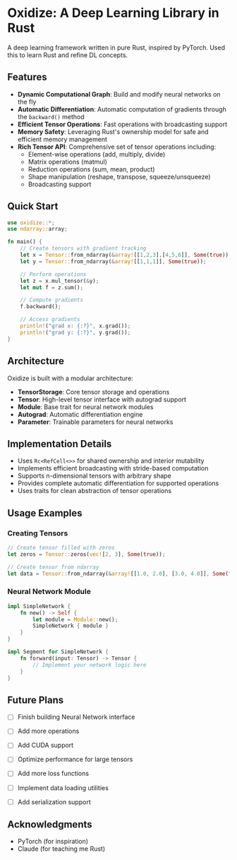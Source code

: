 # Oxidize: A Deep Learning Library in Rust

A deep learning framework written in pure Rust, inspired by PyTorch. Used this to learn Rust and refine DL concepts.

## Features

- **Dynamic Computational Graph**: Build and modify neural networks on the fly
- **Automatic Differentiation**: Automatic computation of gradients through the `backward()` method
- **Efficient Tensor Operations**: Fast operations with broadcasting support
- **Memory Safety**: Leveraging Rust's ownership model for safe and efficient memory management
- **Rich Tensor API**: Comprehensive set of tensor operations including:
  - Element-wise operations (add, multiply, divide)
  - Matrix operations (matmul)
  - Reduction operations (sum, mean, product)
  - Shape manipulation (reshape, transpose, squeeze/unsqueeze)
  - Broadcasting support

## Quick Start

```rust
use oxidize::*;
use ndarray::array;

fn main() {
    // Create tensors with gradient tracking
    let x = Tensor::from_ndarray(&array![[1,2,3],[4,5,6]], Some(true));
    let y = Tensor::from_ndarray(&array![[1,1,1]], Some(true));

    // Perform operations
    let z = x.mul_tensor(&y);
    let mut f = z.sum();

    // Compute gradients
    f.backward();

    // Access gradients
    println!("grad x: {:?}", x.grad());
    println!("grad y: {:?}", y.grad());
}
```

## Architecture

Oxidize is built with a modular architecture:

- **TensorStorage**: Core tensor storage and operations
- **Tensor**: High-level tensor interface with autograd support
- **Module**: Base trait for neural network modules
- **Autograd**: Automatic differentiation engine
- **Parameter**: Trainable parameters for neural networks

## Implementation Details

- Uses `Rc<RefCell<>>` for shared ownership and interior mutability
- Implements efficient broadcasting with stride-based computation
- Supports n-dimensional tensors with arbitrary shape
- Provides complete automatic differentiation for supported operations
- Uses traits for clean abstraction of tensor operations

## Usage Examples

### Creating Tensors

```rust
// Create tensor filled with zeros
let zeros = Tensor::zeros(vec![2, 3], Some(true));

// Create tensor from ndarray
let data = Tensor::from_ndarray(&array![[1.0, 2.0], [3.0, 4.0]], Some(true));
```

### Neural Network Module

```rust
impl SimpleNetwork {
    fn new() -> Self {
        let module = Module::new();
        SimpleNetwork { module }
    }
}

impl Segment for SimpleNetwork {
    fn forward(input: Tensor) -> Tensor {
        // Implement your network logic here
    }
}
```

## Future Plans

- [ ] Finish building Neural Network interface
- [ ] Add more operations
- [ ] Add CUDA support
- [ ] Optimize performance for large tensors
- [ ] Add more loss functions
- [ ] Implement data loading utilities
- [ ] Add serialization support


## Acknowledgments

- PyTorch (for inspiration)
- Claude (for teaching me Rust)
